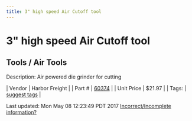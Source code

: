 ```yaml
---
title: 3" high speed Air Cutoff tool
---
```


# 3" high speed Air Cutoff tool
## Tools / Air Tools
Description: 	Air powered die grinder for cutting 

| Vendor | Harbor Freight | 
| Part # | [60374](http://www.harborfreight.com/air-tools/specialty-air-tools/3-in-high-speed-air-cut-off-tool-60374.html) | 
| Unit Price | $21.97 | 
| Tags: | [suggest tags](https://docs.google.com/forms/d/e/1FAIpQLSeWyY8v3RgOty-MyWmh9U0iivNYN_molChYyS-0U-o-kOAv_g/viewform) | 

Last updated: Mon May 08 12:23:49 PDT 2017
 [Incorrect/Incomplete information?](https://docs.google.com/forms/d/e/1FAIpQLSeWyY8v3RgOty-MyWmh9U0iivNYN_molChYyS-0U-o-kOAv_g/viewform)